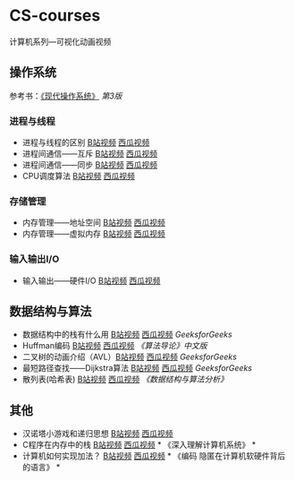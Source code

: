 # CS-courses
计算机系列—可视化动画视频


## 操作系统
参考书：[《现代操作系统》](https://book.douban.com/subject/27096665/) *第3版*

### 进程与线程
- 进程与线程的区别 [B站视频](https://www.bilibili.com/video/BV1Wr4y1P7Yr/) [西瓜视频](https://www.ixigua.com/i6926416351611322891/)
- 进程间通信——互斥 [B站视频](https://www.bilibili.com/video/BV1oK4y1n7xH/) [西瓜视频](https://www.ixigua.com/i6929308717422739981/)
- 进程间通信——同步 [B站视频](https://www.bilibili.com/video/BV1Pz4y1m7Hy/) [西瓜视频](https://www.ixigua.com/i6931233743600517635/)
- CPU调度算法 [B站视频](https://www.bilibili.com/video/BV1Kz4y117gZ/) [西瓜视频](https://www.ixigua.com/i6933538059891769864/)

### 存储管理
- 内存管理——地址空间 [B站视频](https://www.bilibili.com/video/BV1oi4y1T7RP/) [西瓜视频](https://www.ixigua.com/i6936087163012383246/)
- 内存管理——虚拟内存 [B站视频](https://www.bilibili.com/video/BV18v411a7Vk/) [西瓜视频](https://www.ixigua.com/i6936087163012383246/)

### 输入输出I/O
- 输入输出——硬件I/O [B站视频](https://www.bilibili.com/video/BV1iA411L7j2/) [西瓜视频](https://www.ixigua.com/i6952015534254719525/)

## 数据结构与算法
- 数据结构中的栈有什么用 [B站视频](https://www.bilibili.com/video/BV1hp4y1x7u9/) [西瓜视频](https://www.ixigua.com/i6917524794283917837/) *GeeksforGeeks*
- Huffman编码 [B站视频](https://www.bilibili.com/video/BV18V411v7px/) [西瓜视频](https://www.ixigua.com/i6934585368893194755/) *《算法导论》中文版*
- 二叉树的动画介绍（AVL）[B站视频](https://www.bilibili.com/video/BV1L54y147zi/) [西瓜视频](https://www.ixigua.com/i6915269175946510859/) *GeeksforGeeks*
- 最短路径查找——Dijkstra算法 [B站视频](https://www.bilibili.com/video/BV1zz4y1m7Nq/) [西瓜视频](https://www.ixigua.com/i6923011690321838599/) *GeeksforGeeks*
- 散列表(哈希表) [B站视频](https://www.bilibili.com/video/BV1if4y1x7QB/) [西瓜视频](https://www.ixigua.com/i6943906705759535619/) *《数据结构与算法分析》*


## 其他
- 汉诺塔小游戏和递归思想 [B站视频](https://www.bilibili.com/video/BV1Zh411y7XB/) [西瓜视频](https://www.ixigua.com/i6920165656168301059/)
- C程序在内存中的栈 [B站视频](https://www.bilibili.com/video/BV1By4y1x7Yh/) [西瓜视频](https://www.bilibili.com/video/BV1By4y1x7Yh/) * 《深入理解计算机系统》 *
- 计算机如何实现加法？ [B站视频](https://www.bilibili.com/video/BV1q5411g7Eb/) [西瓜视频](https://www.ixigua.com/i6955305458504729125/) * 《编码 隐匿在计算机软硬件背后的语言》 *
